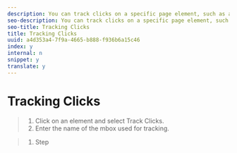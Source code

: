 ```yaml
---
description: You can track clicks on a specific page element, such as a button used as a success metric.
seo-description: You can track clicks on a specific page element, such as a button used as a success metric.
seo-title: Tracking Clicks
title: Tracking Clicks
uuid: a4d353a4-7f9a-4665-b888-f936b6a15c46
index: y
internal: n
snippet: y
translate: y
---
```


# Tracking Clicks


>1. Click on an element and select Track Clicks.
>1. Enter the name of the mbox used for tracking.

>1. Step

